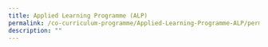 ```yaml
---
title: Applied Learning Programme (ALP)
permalink: /co-curriculum-programme/Applied-Learning-Programme-ALP/permalink/
description: ""
---
```

